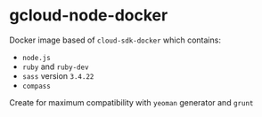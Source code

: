 # gcloud-node-docker

Docker image based of `cloud-sdk-docker` which contains:
* `node.js`
* `ruby` and `ruby-dev`
* `sass` version `3.4.22`
* `compass`

Create for maximum compatibility with `yeoman` generator and `grunt`